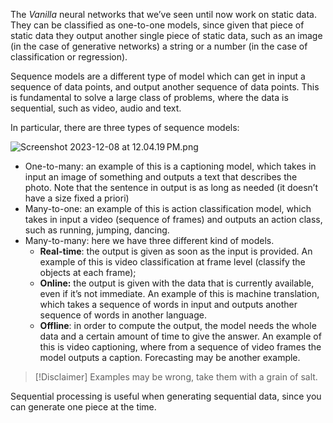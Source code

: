 The *Vanilla* neural networks that we’ve seen until now work on static data. They can be classified as one-to-one models, since given that piece of static data they output another single piece of static data, such as an image (in the case of generative networks) a string or a number (in the case of classification or regression).

Sequence models are a different type of model which can get in input a sequence of data points, and output another sequence of data points. This is fundamental to solve a large class of problems, where the data is sequential, such as video, audio and text.

In particular, there are three types of sequence models:

![Screenshot 2023-12-08 at 12.04.19 PM.png](Screenshot_2023-12-08_at_12.04.19_PM.png)

- One-to-many: an example of this is a captioning model, which takes in input an image of something and outputs a text that describes the photo. Note that the sentence in output is as long as needed (it doesn’t have a size fixed a priori)
- Many-to-one: an example of this is action classification model, which takes in input a video (sequence of frames) and outputs an action class, such as running, jumping, dancing.
- Many-to-many: here we have three different kind of models.
    - **Real-time**: the output is given as soon as the input is provided. An example of this is video classification at frame level (classify the objects at each frame);
    - **Online:** the output is given with the data that is currently available, even if it’s not immediate. An example of this is machine translation, which takes a sequence of words in input and outputs another sequence of words in another language.
    - **Offline**: in order to compute the output, the model needs the whole data and a certain amount of time to give the answer. An example of this is video captioning, where from a sequence of video frames the model outputs a caption. Forecasting may be another example.

>[!Disclaimer]
Examples may be wrong, take them with a grain of salt.

Sequential processing is useful when generating sequential data, since you can generate one piece at the time.